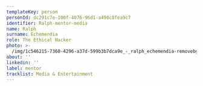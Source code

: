 ```yaml
---
templateKey: person
personId: dc291c7e-100f-4076-96d1-a498c8fea9c7
identifier: Ralph-mentor-media
name: Ralph
surname: Echemendia
role: The Ethical Hacker
photo: >-
  /img/1c546215-7360-4296-a37d-599b3b7dca9e_-_ralph_echemendia-removebg-preview.png
about: ''
linkedin: ''
label: mentor
tracklist: Media & Entertainment
---
```

